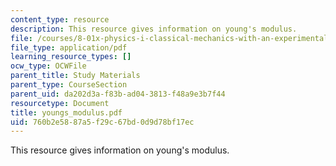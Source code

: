 ```yaml
---
content_type: resource
description: This resource gives information on young's modulus.
file: /courses/8-01x-physics-i-classical-mechanics-with-an-experimental-focus-fall-2002/760b2e5887a5f29c67bd0d9d78bf17ec_youngs_modulus.pdf
file_type: application/pdf
learning_resource_types: []
ocw_type: OCWFile
parent_title: Study Materials
parent_type: CourseSection
parent_uid: da202d3a-f83b-ad04-3813-f48a9e3b7f44
resourcetype: Document
title: youngs_modulus.pdf
uid: 760b2e58-87a5-f29c-67bd-0d9d78bf17ec
---
```

This resource gives information on young's modulus.

